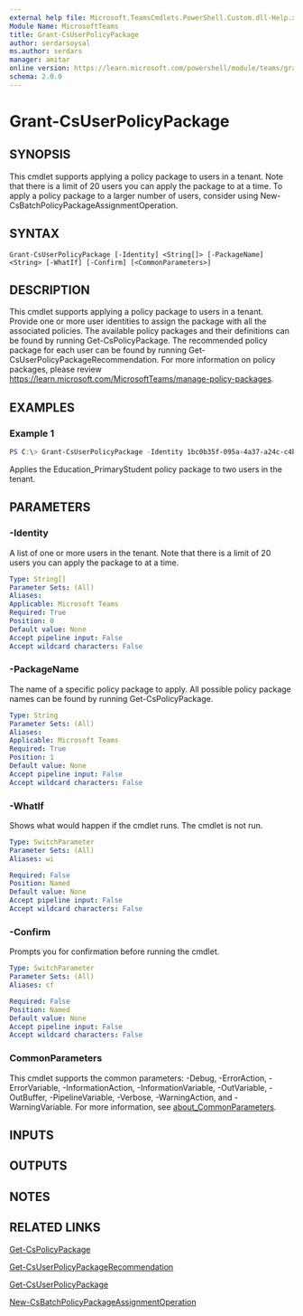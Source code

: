 ```yaml
---
external help file: Microsoft.TeamsCmdlets.PowerShell.Custom.dll-Help.xml
Module Name: MicrosoftTeams
title: Grant-CsUserPolicyPackage
author: serdarsoysal
ms.author: serdars
manager: amitar
online version: https://learn.microsoft.com/powershell/module/teams/grant-csuserpolicypackage
schema: 2.0.0
---
```


# Grant-CsUserPolicyPackage

## SYNOPSIS

This cmdlet supports applying a policy package to users in a tenant. Note that there is a limit of 20 users you can apply the package to at a time. To apply a policy package to a larger number of users, consider using New-CsBatchPolicyPackageAssignmentOperation.

## SYNTAX

```
Grant-CsUserPolicyPackage [-Identity] <String[]> [-PackageName] <String> [-WhatIf] [-Confirm] [<CommonParameters>]
```

## DESCRIPTION

This cmdlet supports applying a policy package to users in a tenant. Provide one or more user identities to assign the package with all the associated policies. The available policy packages and their definitions can be found by running Get-CsPolicyPackage. The recommended policy package for each user can be found by running Get-CsUserPolicyPackageRecommendation.
For more information on policy packages, please review https://learn.microsoft.com/MicrosoftTeams/manage-policy-packages.

## EXAMPLES

### Example 1
```powershell
PS C:\> Grant-CsUserPolicyPackage -Identity 1bc0b35f-095a-4a37-a24c-c4b6049816ab,johndoe@example.com -PackageName Education_PrimaryStudent
```

Applies the Education_PrimaryStudent policy package to two users in the tenant.

## PARAMETERS

### -Identity

A list of one or more users in the tenant. Note that there is a limit of 20 users you can apply the package to at a time.

```yaml
Type: String[]
Parameter Sets: (All)
Aliases:
Applicable: Microsoft Teams
Required: True
Position: 0
Default value: None
Accept pipeline input: False
Accept wildcard characters: False
```

### -PackageName

The name of a specific policy package to apply. All possible policy package names can be found by running Get-CsPolicyPackage.

```yaml
Type: String
Parameter Sets: (All)
Aliases:
Applicable: Microsoft Teams
Required: True
Position: 1
Default value: None
Accept pipeline input: False
Accept wildcard characters: False
```

### -WhatIf
Shows what would happen if the cmdlet runs.
The cmdlet is not run.

```yaml
Type: SwitchParameter
Parameter Sets: (All)
Aliases: wi

Required: False
Position: Named
Default value: None
Accept pipeline input: False
Accept wildcard characters: False
```

### -Confirm
Prompts you for confirmation before running the cmdlet.

```yaml
Type: SwitchParameter
Parameter Sets: (All)
Aliases: cf

Required: False
Position: Named
Default value: None
Accept pipeline input: False
Accept wildcard characters: False
```

### CommonParameters
This cmdlet supports the common parameters: -Debug, -ErrorAction, -ErrorVariable, -InformationAction, -InformationVariable, -OutVariable, -OutBuffer, -PipelineVariable, -Verbose, -WarningAction, and -WarningVariable. For more information, see [about_CommonParameters](https://go.microsoft.com/fwlink/?LinkID=113216).

## INPUTS

## OUTPUTS

## NOTES

## RELATED LINKS

[Get-CsPolicyPackage](Get-CsPolicyPackage.md)

[Get-CsUserPolicyPackageRecommendation](Get-CsUserPolicyPackageRecommendation.md)

[Get-CsUserPolicyPackage](Get-CsUserPolicyPackage.md)

[New-CsBatchPolicyPackageAssignmentOperation](New-CsBatchPolicyPackageAssignmentOperation.md)
